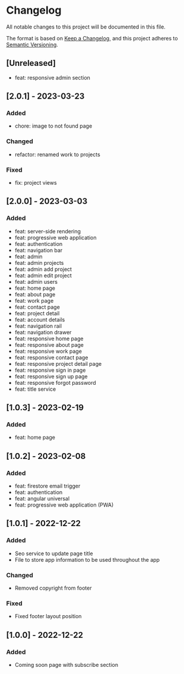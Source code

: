 # Changelog
All notable changes to this project will be documented in this file.

The format is based on [Keep a Changelog](https://keepachangelog.com/en/1.0.0/),
and this project adheres to [Semantic Versioning](https://semver.org/spec/v2.0.0.html).

## [Unreleased]
- feat: responsive admin section

## [2.0.1] - 2023-03-23
### Added
- chore: image to not found page

### Changed
- refactor: renamed work to projects

### Fixed
- fix: project views

## [2.0.0] - 2023-03-03
### Added
- feat: server-side rendering
- feat: progressive web application
- feat: authentication
- feat: navigation bar
- feat: admin
- feat: admin projects
- feat: admin add project
- feat: admin edit project
- feat: admin users
- feat: home page
- feat: about page
- feat: work page
- feat: contact page
- feat: project detail
- feat: account details
- feat: navigation rail
- feat: navigation drawer
- feat: responsive home page
- feat: responsive about page
- feat: responsive work page
- feat: responsive contact page
- feat: responsive project detail page
- feat: responsive sign in page
- feat: responsive sign up page
- feat: responsive forgot password
- feat: title service

## [1.0.3] - 2023-02-19
### Added
- feat: home page

## [1.0.2] - 2023-02-08
### Added
- feat: firestore email trigger
- feat: authentication
- feat: angular universal
- feat: progressive web application (PWA)

## [1.0.1] - 2022-12-22
### Added
- Seo service to update page title
- File to store app information to be used throughout the app

### Changed
- Removed copyright from footer

### Fixed
- Fixed footer layout position

## [1.0.0] - 2022-12-22
### Added
- Coming soon page with subscribe section
